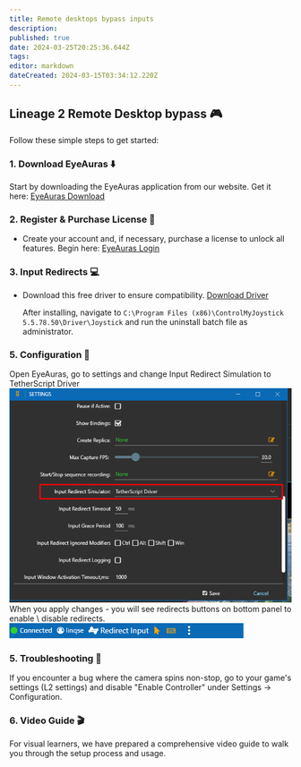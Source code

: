 ```yaml
---
title: Remote desktops bypass inputs
description: 
published: true
date: 2024-03-25T20:25:36.644Z
tags: 
editor: markdown
dateCreated: 2024-03-15T03:34:12.220Z
---
```


## Lineage 2 Remote Desktop bypass :video_game:

Follow these simple steps to get started:

### 1. Download EyeAuras :arrow_down:

Start by downloading the EyeAuras application from our website. Get it here: [EyeAuras Download](eyeauras.net/download)

### 2. Register & Purchase License :key:

- Create your account and, if necessary, purchase a license to unlock all features. Begin here: [EyeAuras Login](https://eyeauras.net/login)

### 3. Input Redirects :computer:

- Download this free driver to ensure compatibility. [Download Driver](https://tetherscript.com/controlmyjoystick-download/)

  After installing, navigate to `C:\Program Files (x86)\ControlMyJoystick 5.5.78.50\Driver\Joystick` and run the uninstall batch file as administrator.

### 5. Configuration :wrench:

Open EyeAuras, go to settings and change Input Redirect Simulation to TetherScript Driver
![screenshot_43.png](/screenshot_43.png)
When you apply changes - you will see redirects buttons on bottom panel to enable \ disable redirects.
![screenshot_42.png](/screenshot_42.png)
### 5. Troubleshooting :wrench:

If you encounter a bug where the camera spins non-stop, go to your game's settings (L2 settings) and disable "Enable Controller" under Settings -> Configuration.

### 6. Video Guide :clapper:

For visual learners, we have prepared a comprehensive video guide to walk you through the setup process and usage.
